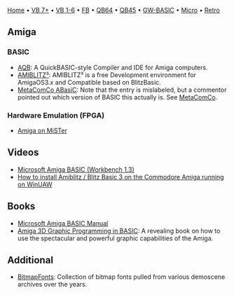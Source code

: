 [Home](https://gotbasic.com) • [VB 7+](vb.md) • [VB 1-6](vb6.md) • [FB](freebasic.md) • [QB64](qb64.md) • [QB45](qb.md) • [GW-BASIC](gw-basic.md) • [Micro](micro.md) • [Retro](retro.md)

## Amiga

### BASIC

- [AQB](https://github.com/gooofy/aqb): A QuickBASIC-style Compiler and IDE for Amiga computers.
- [AMIBLITZ³](blitz.md): AMIBLITZ³ is a free Development environment for AmigaOS3.x and Compatible based on BlitzBasic.
- [MetaComCo ABasiC](https://archive.org/details/Amiga_BASIC_v1.0_1985_Commodore_Microsoft): Note that the entry is mislabeled, but a commentor pointed out which version of BASIC this actually is. See [MetaComCo](https://en.wikipedia.org/wiki/MetaComCo).

### Hardware Emulation (FPGA)

- [Amiga on MiSTer](https://www.mistercores.com/amiga-core/)

## Videos

- [Microsoft Amiga BASIC (Workbench 1.3)](https://youtu.be/fsOO5wIGl70)
- [How to install Amiblitz / Blitz Basic 3 on the Commodore Amiga running on WinUAW](https://youtu.be/BftEFLlSWhI)

## Books

- [Microsoft Amiga BASIC Manual](https://archive.org/details/AmigaBASIC1985Commodore/)
- [Amiga 3D Graphic Programming in BASIC](https://archive.org/details/Amiga3dGraphicProgrammingInBasic/mode/2up): A revealing book on how to use the spectacular and powerful graphic capabilities of the Amiga.

## Additional

- [BitmapFonts](https://github.com/ianhan/BitmapFonts): Collection of bitmap fonts pulled from various demoscene archives over the years.

